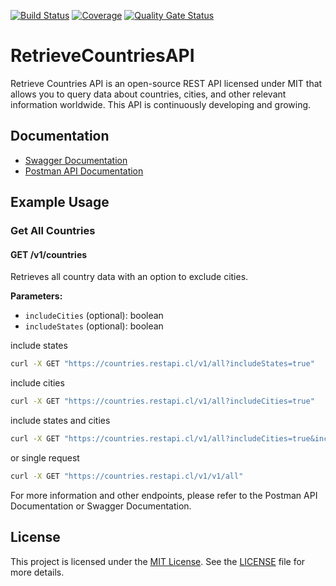 [![Build Status](https://github.com/rgdevment/RetrieveCountriesAPI/actions/workflows/main.yml/badge.svg)](https://github.com/rgdevment/RetrieveCountriesAPI/actions/workflows/main.yml)
[![Coverage](https://rgdevment.github.io/RetrieveCountriesAPI/badges/jacoco.svg)](https://rgdevment.github.io/RetrieveCountriesAPI) [![Quality Gate Status](https://sonarcloud.io/api/project_badges/measure?project=rgdevment_RetrieveCountriesAPI&metric=alert_status)](https://sonarcloud.io/summary/new_code?id=rgdevment_RetrieveCountriesAPI)

# RetrieveCountriesAPI

Retrieve Countries API is an open-source REST API licensed under MIT that allows you to query data about countries,
cities, and other relevant information worldwide. This API is continuously developing and growing.

## Documentation

- [Swagger Documentation](https://countries.restapi.cl/docs)
- [Postman API Documentation](https://www.postman.com/rgdevment/workspace/retrievecountriesapi/overview)

## Example Usage

### Get All Countries

#### GET /v1/countries

Retrieves all country data with an option to exclude cities.

**Parameters:**

- `includeCities` (optional): boolean
- `includeStates` (optional): boolean

include states

```sh
curl -X GET "https://countries.restapi.cl/v1/all?includeStates=true"
```

include cities

```sh
curl -X GET "https://countries.restapi.cl/v1/all?includeCities=true"
```

include states and cities

```sh
curl -X GET "https://countries.restapi.cl/v1/all?includeCities=true&includeStates=true"
```

or single request

```sh
curl -X GET "https://countries.restapi.cl/v1/v1/all"
```

For more information and other endpoints, please refer to the Postman API Documentation or Swagger Documentation.

## License

This project is licensed under the [MIT License](https://choosealicense.com/licenses/mit/). See
the [LICENSE](LICENSE.md) file for more details.
